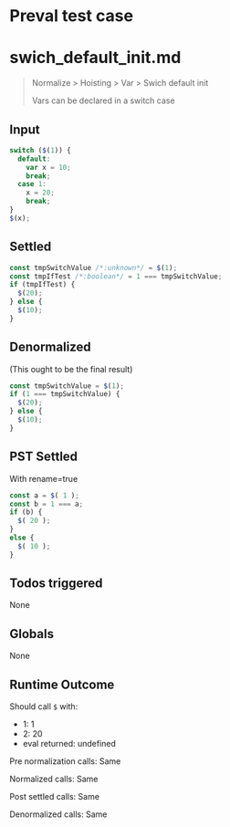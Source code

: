 # Preval test case

# swich_default_init.md

> Normalize > Hoisting > Var > Swich default init
>
> Vars can be declared in a switch case

## Input

`````js filename=intro
switch ($(1)) {
  default:
    var x = 10;
    break;
  case 1:
    x = 20;
    break;
}
$(x);
`````


## Settled


`````js filename=intro
const tmpSwitchValue /*:unknown*/ = $(1);
const tmpIfTest /*:boolean*/ = 1 === tmpSwitchValue;
if (tmpIfTest) {
  $(20);
} else {
  $(10);
}
`````


## Denormalized
(This ought to be the final result)

`````js filename=intro
const tmpSwitchValue = $(1);
if (1 === tmpSwitchValue) {
  $(20);
} else {
  $(10);
}
`````


## PST Settled
With rename=true

`````js filename=intro
const a = $( 1 );
const b = 1 === a;
if (b) {
  $( 20 );
}
else {
  $( 10 );
}
`````


## Todos triggered


None


## Globals


None


## Runtime Outcome


Should call `$` with:
 - 1: 1
 - 2: 20
 - eval returned: undefined

Pre normalization calls: Same

Normalized calls: Same

Post settled calls: Same

Denormalized calls: Same
